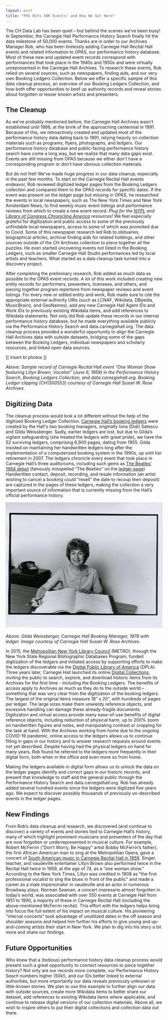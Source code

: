 ```yaml
---
layout: post
title: "PHS Hits 50K Events! and How We Got Here"
---
```


The CH Data Lab has been quiet – but behind the scenes we’ve been busy! In September, the Carnegie Hall Performance History Search finally hit the data milestone of 50,000 events. Thanks are in order to our Archives Manager Rob, who has been tirelessly adding Carnegie Hall Recital Hall events and related information to OPAS, our performance history database. Most of these new and updated event records correspond with performances that took place in the 1940s and 1950s and were virtually unrepresented in the Carnegie Hall Archives. To research these events, Rob relied on several sources, such as newspapers, finding aids, and our very own Booking Ledgers Collection. Below we offer a specific sample of this data cleanup process, an overview of our Booking Ledgers Collection, and how both offer opportunities to beef up authority records and reveal stories about forgotten or lesser known artists and presenters. 

## The Cleanup 

As we’ve probably mentioned before, the Carnegie Hall Archives wasn’t established until 1986, at the brink of the approaching centennial in 1991. Because of this, we retroactively created and updated most of the performance history data dating back to 1891, relying heavily on collection materials such as programs, flyers, photographs, and ledgers. Our performance history database and public-facing performance history search have come a long way, but we realize that many data gaps exist. Events are still missing from OPAS because we either don't have a corresponding program or don’t have obvious collection materials. 

But do not fret! We’ve made huge progress in our data cleanup, especially in the past few months. To start on the Carnegie Recital Hall events endeavor, Rob reviewed digitized ledger pages from the Booking Ledgers collection and compared them to the OPAS records for specific dates. If the event was present on the ledger page but missing in OPAS, he researched the events in local newspapers, such as The New York Times and New York Amsterdam News, to find weekly music event listings and performance reviews from which to create a new event record. *Plug for the <a href="https://www.nypl.org/collections/articles-databases/new-york-amsterdam-news-1922-1993" target="_blank">NYPL</a>
 and <a href="https://chroniclingamerica.loc.gov/" target="_blank">Library of Congress Chronicling America</a> resources!* We feel especially grateful for digitization and public access to some of the previously unfindable local newspapers, access to some of which was promoted due to Covid. Some of this newspaper research led Rob to obituaries, biographical articles, archival finding aids for related holdings, and other sources outside of the CH Archives collection to piece together all the puzzles. He even started uncovering events not listed in the Booking Ledgers, such as smaller Carnegie Hall Studio performances led by local artists and teachers. What started as a data cleanup task turned into a discovery project. 

After completing the preliminary research, Rob added as much data as possible to the OPAS event records. A lot of this work included creating new entity records for performers, presenters, licensees, and others, and piecing together program repertoire from newspaper reviews and event listings. For every new or edited entity and work, Rob made sure to cite the appropriate external authority URIs (such as LCNAF, Wikidata, DBpedia, MusicBrainz, and GeoNames), add any new Carnegie Hall Agent IDs and Work IDs to previously existing Wikidata items, and add references to Wikidata statements. Not only did Rob update these records in our internal performance history database, but he made everything available publicly via the Performance History Search and data.carnegiehall.org. The data cleanup process provided a wonderful opportunity to align the Carnegie Hall Archives data with outside datasets, bridging some of the gaps between the Booking Ledgers, individual newspapers and scholarly resources, and linked open data sources.  

[[ insert bl photos ]]

*Above: Sample record of Carnegie Recital Hall event “One Woman Show featuring Lillyn Brown, Vocalist” (June 6, 1959) in the Performance History Search, Booking Ledgers Collection, and data.carnegiehall.org. Booking Ledger clipping (CH1300553) courtesy of Carnegie Hall Susan W. Rose Archives.* 

## Digitizing Data 

The cleanup process would look a lot different without the help of the digitized Booking Ledger Collection. <a href="https://collections.carnegiehall.org/Package/2RRM1TCSBJOS" target="_blank">Carnegie Hall’s booking ledgers</a> were created by the Hall's two booking managers, originally Iona (Didi) Satescu and Gilda Weissberger. Sadly, earlier ledgers are lost, but due to Gilda’s vigilant safeguarding (she treated the ledgers with great pride), we have the 52 surviving ledgers, comprising 6,900 pages, dating from 1955. Gilda insisted on maintaining her handwritten ledgers long after the implementation of a computerized booking system in the 1990s, up until her retirement in 2007. The ledgers chronicle every event that took place in Carnegie Hall’s three auditoriums, including such gems as <a href="https://www.carnegiehall.org/About/History/Performance-History-Search?q=&dex=prod_PHS&pf=The%20Beatles_" target="_blank">The Beatles’ 1964 debut</a> (famously misspelled “The Beetles” on the <a href="https://collections.carnegiehall.org/archive/-2RRM1TOQ1LYI.html" target="_blank">ledger page</a>) Handwritten contact, deposit, recording, and resale information (an artist wishing to cancel a booking could “resell” the date to recoup their deposit) are captured in the pages of these ledgers, making the collection a very important source of information that is currently missing from the Hall’s official performance history. 

![Gilda Weissberger](/assets/CH1500697_Medium_res_comp.jpg)

*Above: Gilda Weissberger, Carnegie Hall Booking Manager, 1978 with ledger. Image courtesy of Carnegie Hall Susan W. Rose Archives.*

In 2015, the <a href="https://metro.org/digitization-grants/" target="_blank">Metropolitan New York Library Council</a> (METRO), through the New York State Regional Bibliographic Databases Program, funded digitization of the ledgers and initiated access by supporting efforts to make the ledgers discoverable via the <a href="https://dp.la/search?q=carnegie%20hall&provider=%22Carnegie%20Hall%22" target="_blank">Digital Public Library of America</a> (DPLA). Three years later, Carnegie Hall launched its online <a href="https://collections.carnegiehall.org/" target="_blank">Digital Collections</a>, inviting the public to search, explore, and download historic items from its Archives for the first time - including the Booking Ledgers. The benefits of access apply to Archives as much as they do to the outside world – something that was very clear from the digitization of the booking ledgers. The largest of the original items measure 18” x 20”, with hundreds of pages per ledger. The large sizes make them  unwieldy reference objects, and excessive handling can damage these already-fragile documents.  Digitization and virtual access provide many ease-of-use benefits of digital reference objects, including reduction of physical harm, up to 200% zoom on handwritten figures and notes, and manipulating contrast or cropping for the task at hand. With the Archives working from home due to the ongoing COVID-19 pandemic, online access to the ledgers allows us to continue filling in gaps in our history and to answer research requests around events not yet described. Despite having had the physical ledgers on hand for many years, Rob found he referred to the ledgers more frequently in their digital form, both when in the office and even more so from home. 

Making the ledgers available in digital form allows us to unlock the data on the ledger pages identify and correct gaps in our historic records, and present that knowledge to staff and the general public through the Performance History Search and data.carnegiehall.org. Rob has already added several hundred events since the ledgers were digitized five years ago. We expect to discover possibly thousands of previously un-described events in the ledger pages. 
 

## New Findings  

From Rob’s data cleanup and research, we discovered (and continue to discover) a variety of events and stories tied to Carnegie Hall’s history, many of which highlight prominent musicians and presenters of the day that are now forgotten or underrepresented in musical culture. For example, Robert McFerrin (“Don’t Worry, Be Happy” artist Bobby McFerrin’s father), the first African American man to sing at the Metropolitan Opera, gave a concert of <a href="https://www.carnegiehall.org/About/History/Performance-History-Search?q=&dex=prod_PHS&event=64810&pf=Robert%20McFerrin_" target="_blank">South American music in Carnegie Recital Hall in 1959</a>. Singer, teacher, and vaudeville entertainer Lillyn Brown also performed twice in the Recital Hall twice in 1959, at the age of 74, as a “one woman show.” According to the New York Times, Lillyn was credited in 1908 as "the first professional vocalist to sing the blues in front of the public" and made a career as a male impersonator in vaudeville and an actor in numerous Broadway plays. Norman Seaman, a concert impresario almost forgotten in today’s world, was associated with over 550 events at Carnegie Hall from 1951 to 1990, a majority of these in Carnegie Recital Hall (including the above-mentioned McFerrin recital). This effort with the ledgers helps bring into focus the full extent of his impact on musical culture. His pioneering “interval concerts” took advantage of unutilized dates in the off season and shoulder seasons and helped him further his efforts to give young and up-and-coming artists their start in New York. We plan to dig into his story a bit more and share our findings. 

 
## Future Opportunities 

Who knew that a (tedious) performance history data cleanup process would present such a great opportunity to connect resources to piece together history? Not only are our records more complete, our Performance History Seach numbers higher (50k!), and our IDs better linked to external authorities, but more importantly our data reveals previously unknown or little-known stories. We plan to use this example to further align our data with outside sources, create more Wikidata items to better share our dataset, add references to existing Wikidata items where applicable, and continue to release digital versions of our collection materials. Above all, we wish to inspire others to put their digital collections and collection data out there.  

